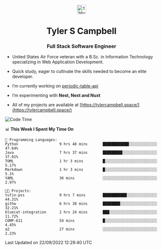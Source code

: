 <p align="center">
<a href="https://www.linkedin.com/in/t36campbell" target="blank"><img align="center" src="https://ik.imagekit.io/t36campbell/Portfolio/linkedin.png.original_m8bbGgPh6.png" alt="t36campbell" height="30" width="30" /></a>
</p>
<h1 align="center">Tyler S Campbell</h1>
<h3 align="center">Full Stack Software Engineer</h3>

* United States Air Force veteran with a B.Sc. in Information Technology specializing in Web Application Development. 

* Quick study, eager to cultivate the skills needed to become an elite developer.

* I’m currently working on [periodic-table-api](https://github.com/t36campbell/periodic-table-api)

* I’m experimenting with **Nest, Next and Nuxt**

* All of my projects are available at [https://tylercampbell.space/](https://tylercampbell.space/)

<!--START_SECTION:waka-->
![Code Time](http://img.shields.io/badge/Code%20Time-1%2C814%20hrs%2047%20mins-blue)

📊 **This Week I Spent My Time On** 

```text
💬 Programming Languages: 
Python                   9 hrs 48 mins       ████████████░░░░░░░░░░░░░   47.64% 
Java                     7 hrs 37 mins       █████████░░░░░░░░░░░░░░░░   37.01% 
TOML                     1 hr 3 mins         █░░░░░░░░░░░░░░░░░░░░░░░░   5.17% 
Markdown                 1 hr 3 mins         █░░░░░░░░░░░░░░░░░░░░░░░░   5.1% 
YAML                     36 mins             ░░░░░░░░░░░░░░░░░░░░░░░░░   2.97%

🐱‍💻 Projects: 
tufin-pss                9 hrs 7 mins        ███████████░░░░░░░░░░░░░░   44.31% 
githw                    6 hrs 38 mins       ████████░░░░░░░░░░░░░░░░░   32.21% 
bluecat-integration      2 hrs 24 mins       ███░░░░░░░░░░░░░░░░░░░░░░   11.72% 
COMP-611                 54 mins             █░░░░░░░░░░░░░░░░░░░░░░░░   4.45% 
a2                       27 mins             ░░░░░░░░░░░░░░░░░░░░░░░░░   2.23%

```


 Last Updated on 22/09/2022 12:29:40 UTC
<!--END_SECTION:waka-->
